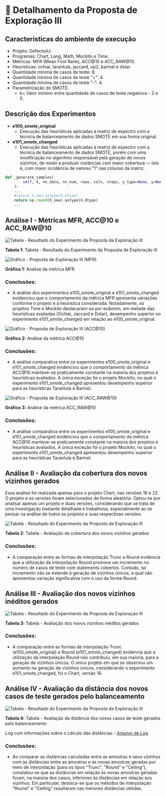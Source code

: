# 🔬 Detalhamento da Proposta de Exploração III

## Características do ambiente de execução
- Projeto: Defects4J.
- Programas: Chart, Lang, Math, Mockito e Time.
- Métricas: MFR (Mean First Rank), ACC@10 e ACC_RAW@10.
- Heurísticas: ochiai, tarantula, jaccard, op2, barinel e dstar.
- Quantidade mínima de casos de teste: 8.
- Quantidade mínima de casos de teste "+": 4.
- Quantidade mínima de casos de teste "-": 4.
- Parametrização do SMOTE:
  - k= Valor mínimo entre quantidade de casos de teste negativos - 2 e 5.

## Descrição dos Experimentos
- **e100_smote_original**
  - Execução das heurísticas aplicadas à matriz de espectro com a técnica de balanceamento de dados SMOTE em sua forma original.
- **e101_smote_changed**
  - Execução das heurísticas aplicadas à matriz de espectro com a técnica de balanceamento de dados SMOTE, porém com uma modificação no algoritmo responsável pela geração de novos vizinhos, de modo a produzir instâncias com maior cobertura — isto é, com maior incidência de valores “1” nas colunas da matriz. 
```Python
def _generate_samples(
        self, X, nn_data, nn_num, rows, cols, steps, y_type=None, y=None
    ):
    ...
    #return X_new.astype(X.dtype)
    return np.round(X_new).astype(X.dtype)        
    ...
```

## Análise I - Métricas MFR, ACC@10 e ACC_RAW@10

![Tabela - Resultado do Experimento da Proposta de Exploração III](img/Tab_1_Proposta_Exploracao_III.png "Tabela - Resultado do Experimento da Proposta de Exploração III")

**Tabela 1:** Tabela - Resultado do Experimento da Proposta de Exploração III

![Gráfico - Proposta de Exploração III (MFR)](img/Graf_1_Proposta_Exploracao_III.png "Gráfico - Proposta de Exploração III (MFR)")

**Gráfico 1:** Análise da métrica MFR

### Conclusões:  
  - A análise dos experimentos e100_smote_original e e101_smote_changed evidenciou que o comportamento da métrica MFR apresenta variações conforme o projeto e a heurística considerada. Notadamente, os projetos Time e Mockito destacaram-se por exibirem, em metade das heurísticas avaliadas (Ochiai, Jaccard e Dstar), desempenho superior no experimento e101_smote_changed em relação ao e100_smote_original.


![Gráfico - Proposta de Exploração III (ACC@10)](img/Graf_2_Proposta_Exploracao_III.png "Gráfico - Proposta de Exploração III (ACC@10)")

**Gráfico 2:** Análise da métrica ACC@10

### Conclusões:  
  - A análise comparativa entre os experimentos e100_smote_original e e101_smote_changed evidenciou que o comportamento da métrica ACC@10 manteve-se praticamente constante na maioria dos projetos e heurísticas avaliados. A única exceção foi o projeto Mockito, no qual o experimento e101_smote_changed apresentou desempenho superior para as heurísticas Tarantula e Barinel.

![Gráfico - Proposta de Exploração III (ACC_RAW@10)](img/Graf_3_Proposta_Exploracao__III.png "Gráfico - Proposta de Exploração III (ACC_RAW@10)")

**Gráfico 3:** Análise da métrica ACC_RAW@10

### Conclusões:
  - A análise comparativa entre os experimentos e100_smote_original e e101_smote_changed evidenciou que o comportamento da métrica ACC@10 manteve-se praticamente constante na maioria dos projetos e heurísticas avaliados. A única exceção foi o projeto Mockito, no qual o experimento e101_smote_changed apresentou desempenho superior para as heurísticas Tarantula e Barinel.

## Análise II - Avaliação da cobertura dos novos vizinhos gerados
Essa análise foi realizada apenas para o projeto Chart, nas versões 16 e 22. O projeto e as versões foram selecionados de forma aleatória. Optou-se por analisar apenas um projeto e duas versões, considerando que se trata de uma investigação bastante detalhada e trabalhosa, especialmente ao se pensar na análise de todos os projetos e suas respectivas versões.

![Tabela - Resultado do Experimento da Proposta de Exploração III](img/Tab_2_Proposta_Exploracao__III.png "Tabela - Resultado do Experimento da Proposta de Exploração III")

**Tabela 2:** Tabela - Avaliação da cobertura dos novos vizinhos gerados

### Conclusões:
  - A comparação entre as formas de interpolação Trunc e Round evidencia que a utilização da interpolação Round promove um incremento no número de casos de teste com statements cobertos. Contudo, tal incremento não se estende à geração de vizinhos únicos, a qual não apresentou variação significativa com o uso da forma Round.

## Análise III - Avaliação dos novos vizinhos inéditos gerados

![Tabela - Resultado do Experimento da Proposta de Exploração III](img/Tab_3_Proposta_Exploracao_III.png "Tabela - Resultado do Experimento da Proposta de Exploração III")

**Tabela 3:** Tabela - Avaliação dos novos vizinhos inéditos gerados

### Conclusões:
  - A comparação entre as formas de interpolação Trunc (e100_smote_original) e Round (e101_smote_changed) evidencia que a utilização da interpolação Round não contribuiu, em sua maioria, para a geração de vizinhos únicos. O único projeto em que se observou um aumento na geração de vizinhos únicos, considerando o experimento e101_smote_changed, foi o Chart, versão 16.

## Análise IV - Avaliação da distância dos novos casos de teste gerados pelo balanceamento

![Tabela - Resultado do Experimento da Proposta de Exploração III](img/Tab_4_Proposta_Exploracao__III.png "Tabela - Resultado do Experimento da Proposta de Exploração III")

**Tabela 4:** Tabela - Avaliação da distância dos novos casos de teste gerados pelo balanceamento

Log com informações sobre o cálculo das distâncias - [Arquivo de Log](https://github.com/Reinaldo-Jr-Dev/doutorado/blob/main/log/smote-log-distancia-vizinhos.txt)

### Conclusões:
  - Ao comparar as distâncias calculadas entre as amostras e seus vizinhos com as distâncias entre as amostras e as novas amostras geradas por meio de interpolação (para os tipos "Trunc", "Round" e "Ceiling"), constatou-se que as distâncias em relação às novas amostras geradas foram, na maioria dos casos, inferiores às distâncias em relação aos vizinhos. Em particular, destaca-se que os métodos de interpolação "Round" e "Ceiling" resultaram nas menores distâncias obtidas.
